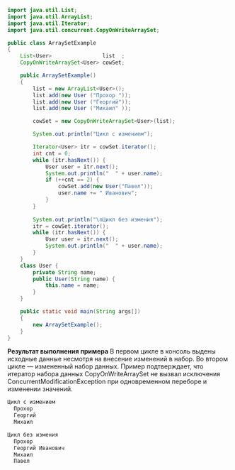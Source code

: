 ```java
import java.util.List;
import java.util.ArrayList;
import java.util.Iterator;
import java.util.concurrent.CopyOnWriteArraySet;

public class ArraySetExample 
{
    List<User>                list  ;
    CopyOnWriteArraySet<User> cowSet;

    public ArraySetExample()
    {
        list = new ArrayList<User>(); 
        list.add(new User ("Прохор "));
        list.add(new User ("Георгий"));
        list.add(new User ("Михаил" ));

        cowSet = new CopyOnWriteArraySet<User>(list);

        System.out.println("Цикл с измением");

        Iterator<User> itr = cowSet.iterator();
        int cnt = 0;
        while (itr.hasNext()) {
            User user = itr.next();
            System.out.println("  " + user.name);
            if (++cnt == 2) {
                cowSet.add(new User("Павел"));
                user.name += " Иванович";
            }
        }
        
        System.out.println("\nЦикл без измения");
        itr = cowSet.iterator();
        while (itr.hasNext()) {
            User user = itr.next();
            System.out.println("  " + user.name);
        }
    }
    class User {
        private String name;
        public User(String name) {
            this.name = name;
        }
    }

    public static void main(String args[]) 
    {
        new ArraySetExample();
    }
}
```

**Результат выполнения примера**
В первом цикле в консоль выдены исходные данные несмотря на внесение изменений в набор. Во втором цикле — измененный набор данных. Пример подтверждает, что итератор набора данных CopyOnWriteArraySet не вызвал исключения ConcurrentModificationException при одновременном переборе и изменении значений.

```bash
Цикл с измением
  Прохор 
  Георгий
  Михаил

Цикл без измения
  Прохор 
  Георгий Иванович
  Михаил
  Павел
```
